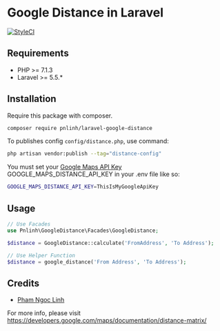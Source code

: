 # Google Distance in Laravel
[![StyleCI](https://github.styleci.io/repos/155349271/shield?branch=master)](https://github.styleci.io/repos/155349271)

## Requirements

- PHP >= 7.1.3
- Laravel >= 5.5.*

## Installation

Require this package with composer.

```bash
composer require pnlinh/laravel-google-distance
```

To publishes config `config/distance.php`, use command:

```bash
php artisan vendor:publish --tag="distance-config"
```

You must set your [Google Maps API Key](https://developers.google.com/maps/documentation/distance-matrix/get-api-key) GOOGLE_MAPS_DISTANCE_API_KEY in your .env file like so:

```bash
GOOGLE_MAPS_DISTANCE_API_KEY=ThisIsMyGoogleApiKey
```

## Usage

```php
// Use Facades
use Pnlinh\GoogleDistance\Facades\GoogleDistance;

$distance = GoogleDistance::calculate('FromAddress', 'To Address');

// Use Helper Function
$distance = google_distance('From Address', 'To Address');
```

## Credits

- [Pham Ngoc Linh](https://github.com/pnlinh)

For more info, please visit https://developers.google.com/maps/documentation/distance-matrix/
